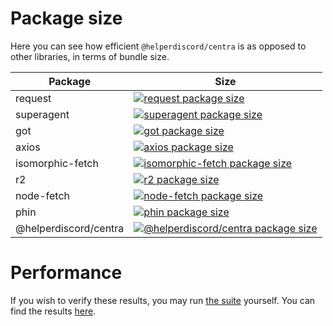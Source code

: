 # Package size

Here you can see how efficient `@helperdiscord/centra` is as opposed to other
libraries, in terms of bundle size.

| Package               | Size                                                                                                                                                             |
|-----------------------|------------------------------------------------------------------------------------------------------------------------------------------------------------------|
| request               | [![request package size](https://packagephobia.now.sh/badge?p=request)](https://packagephobia.now.sh/result?p=request)                                           |
| superagent            | [![superagent package size](https://packagephobia.now.sh/badge?p=superagent)](https://packagephobia.now.sh/result?p=superagent)                                  |
| got                   | [![got package size](https://packagephobia.now.sh/badge?p=got)](https://packagephobia.now.sh/result?p=got)                                                       |
| axios                 | [![axios package size](https://packagephobia.now.sh/badge?p=axios)](https://packagephobia.now.sh/result?p=axios)                                                 |
| isomorphic-fetch      | [![isomorphic-fetch package size](https://packagephobia.now.sh/badge?p=isomorphic-fetch)](https://packagephobia.now.sh/result?p=isomorphic-fetch)                |
| r2                    | [![r2 package size](https://packagephobia.now.sh/badge?p=r2)](https://packagephobia.now.sh/result?p=r2)                                                          |
| node-fetch            | [![node-fetch package size](https://packagephobia.now.sh/badge?p=node-fetch)](https://packagephobia.now.sh/result?p=node-fetch)                                  |
| phin                  | [![phin package size](https://packagephobia.now.sh/badge?p=phin)](https://packagephobia.now.sh/result?p=phin)                                                    |
| @helperdiscord/centra | [![@helperdiscord/centra package size](https://packagephobia.now.sh/badge?p=@helperdiscord/centra)](https://packagephobia.now.sh/result?p=@helperdiscord/centra) |

# Performance

If you wish to verify these results, you may run [the suite] yourself.
You can find the results [here].

[the suite]: https://github.com/helperdiscord/http-benchmarks
[here]: https://github.com/helperdiscord/http-benchmarks/blob/main/RESULTS.md
